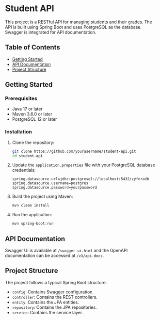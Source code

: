 # Student API

This project is a RESTful API for managing students and their grades. The API is built using Spring Boot and uses PostgreSQL as the database. Swagger is integrated for API documentation.

## Table of Contents
- [Getting Started](#getting-started)
- [API Documentation](#api-documentation)
- [Project Structure](#project-structure)

## Getting Started

### Prerequisites
- Java 17 or later
- Maven 3.6.0 or later
- PostgreSQL 12 or later

### Installation

1. Clone the repository:
    ```bash
    git clone https://github.com/yourusername/student-api.git
    cd student-api
    ```

2. Update the `application.properties` file with your PostgreSQL database credentials:
    ```properties
    spring.datasource.url=jdbc:postgresql://localhost:5432/zyferadb
    spring.datasource.username=postgres
    spring.datasource.password=yourpassword
    ```

3. Build the project using Maven:
    ```bash
    mvn clean install
    ```

4. Run the application:
    ```bash
    mvn spring-boot:run
    ```

## API Documentation

Swagger UI is available at `/swagger-ui.html` and the OpenAPI documentation can be accessed at `/v3/api-docs`.

## Project Structure

The project follows a typical Spring Boot structure:

- `config`: Contains Swagger configuration.
- `controller`: Contains the REST controllers.
- `entity`: Contains the JPA entities.
- `repository`: Contains the JPA repositories.
- `service`: Contains the service layer.

